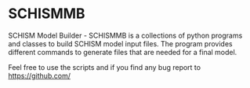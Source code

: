 # SCHISMMB
SCHISM Model Builder - SCHISMMB is a collections of python programs and classes to build SCHISM model input files. The program provides different commands to generate files that are needed for a final model. 

Feel free to use the scripts and if you find any bug report to https://github.com/
